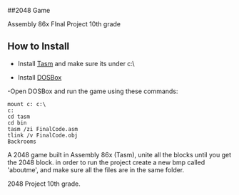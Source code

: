 ##2048 Game

Assembly 86x FInal Project 10th grade

## How to Install

- Install [Tasm](https://shreyasjejurkar.com/2017/03/27/how-to-install-and-configure-tasm-on-windows-7810/) and make sure its under c:\

- Install [DOSBox](https://www.dosbox.com/download.php?main=1)

 -Open DOSBox and run the game using these commands:

 ```
 mount c: c:\
 c:
 cd tasm
 cd bin 
 tasm /zi FinalCode.asm
 tlink /v FinalCode.obj
 Backrooms
 
 ``` 


A 2048 game built in Assembly 86x (Tasm), unite all the blocks until you get the 2048 block.
in order to run the project create a new bmp called 'aboutme', and make sure all the files are in the same folder.

2048 Project 10th grade.



